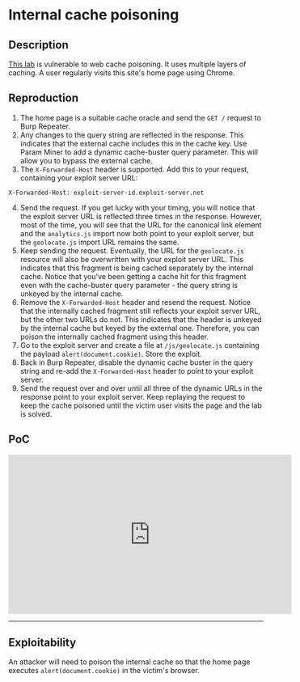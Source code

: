 # Internal cache poisoning

## Description

[This lab](https://portswigger.net/web-security/web-cache-poisoning/exploiting-implementation-flaws/lab-web-cache-poisoning-internal) is vulnerable to web cache poisoning. It uses multiple layers of caching. A user regularly visits this site's home page using Chrome.

## Reproduction

1. The home page is a suitable cache oracle and send the `GET /` request to Burp Repeater.
2. Any changes to the query string are reflected in the response. This indicates that the external cache includes this in the cache key. Use Param Miner to add a dynamic cache-buster query parameter. This will allow you to bypass the external cache.
3. The `X-Forwarded-Host` header is supported. Add this to your request, containing your exploit server URL:

```text
X-Forwarded-Host: exploit-server-id.exploit-server.net
```
    
4. Send the request. If you get lucky with your timing, you will notice that the exploit server URL is reflected three times in the response. However, most of the time, you will see that the URL for the canonical link element and the `analytics.js` import now both point to your exploit server, but the `geolocate.js` import URL remains the same.
5. Keep sending the request. Eventually, the URL for the `geolocate.js` resource will also be overwritten with your exploit server URL. This indicates that this fragment is being cached separately by the internal cache. Notice that you've been getting a cache hit for this fragment even with the cache-buster query parameter - the query string is unkeyed by the internal cache.
6. Remove the `X-Forwarded-Host` header and resend the request. Notice that the internally cached fragment still reflects your exploit server URL, but the other two URLs do not. This indicates that the header is unkeyed by the internal cache but keyed by the external one. Therefore, you can poison the internally cached fragment using this header.
7. Go to the exploit server and create a file at `/js/geolocate.js` containing the payload `alert(document.cookie)`. Store the exploit.
8. Back in Burp Repeater, disable the dynamic cache buster in the query string and re-add the `X-Forwarded-Host` header to point to your exploit server.
9. Send the request over and over until all three of the dynamic URLs in the response point to your exploit server. Keep replaying the request to keep the cache poisoned until the victim user visits the page and the lab is solved.

## PoC

<iframe title="Internal cache poisoning" src="https://tube.spdns.org/videos/embed/17841e27-ce5b-47fd-8cb5-d6175836a90a" allowfullscreen="" sandbox="allow-same-origin allow-scripts allow-popups" width="560" height="315" frameborder="0"></iframe>

----

## Exploitability

An attacker will need to poison the internal cache so that the home page executes `alert(document.cookie)` in the victim's browser. 
